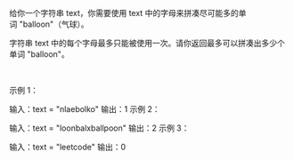 给你一个字符串 text，你需要使用 text 中的字母来拼凑尽可能多的单词 "balloon"（气球）。

字符串 text 中的每个字母最多只能被使用一次。请你返回最多可以拼凑出多少个单词 "balloon"。

 

示例 1：

输入：text = "nlaebolko"
输出：1
示例 2：



输入：text = "loonbalxballpoon"
输出：2
示例 3：

输入：text = "leetcode"
输出：0
